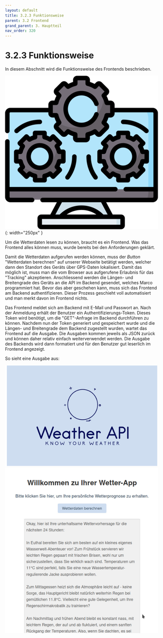```yaml
---
layout: default
title: 3.2.3 Funktionsweise
parent: 3.2 Frontend
grand_parent: 3. Hauptteil
nav_order: 320
---
```



# 3.2.3 Funktionsweise

In diesem Abschnitt wird die Funktionsweise des Frontends beschrieben.

![Funktionalität](../ressources/icons/functional.png){: width="250px" }

Um die Wetterdaten lesen zu können, braucht es ein Frontend. Was das Frontend alles können muss, wurde bereits bei den Anforderungen geklärt.

Damit die Wetterdaten aufgerufen werden können, muss der *Button* "Wetterdaten berechnen" auf unserer Webseite betätigt werden, welcher dann den Standort des Geräts über GPS-Daten lokalisiert. Damit das möglich ist, muss man die vom Browser aus aufgerufene Erlaubnis für das "Tracking" akzeptieren. Anschliessend werden die Längen- und Breitengrade des Geräts an die API im Backend gesendet, welches Marco programmiert hat. Bevor das aber geschehen kann, muss sich das Frontend am Backend authentifizieren. Dieser Prozess geschieht voll automatisiert und man merkt davon im Frontend nichts.

Das Frontend meldet sich am Backend mit E-Mail und Passwort an. Nach der Anmeldung erhält der Benutzer ein Authentifizierungs-Token. Dieses Token wird benötigt, um die "GET"-Anfrage im Backend durchführen zu können. Nachdem nun der Token generiert und gespeichert wurde und die Längen- und Breitengrade dem Backend zugestellt wurden, wartet das Frontend auf die Ausgabe. Die Ausgaben kommen jeweils als JSON zurück und können daher relativ einfach weiterverwendet werden. Die Ausgabe des Backends wird dann formatiert und für den Benutzer gut leserlich im Frontend angezeigt.

So sieht eine Ausgabe aus:

![Screenshot](../ressources/images/frontend/Webseite.jpg)